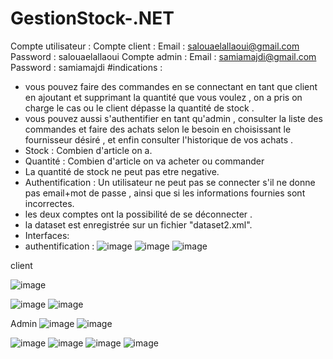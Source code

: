 # GestionStock-.NET
Compte utilisateur : 
Compte client : 
Email : salouaelallaoui@gmail.com
Password : salouaelallaoui
Compte admin :
Email : samiamajdi@gmail.com
Password : samiamajdi
#indications :
- vous pouvez faire des commandes en se connectant en tant que client en ajoutant et supprimant la quantité que vous voulez , on a pris on charge le cas ou le client dépasse la quantité de stock .
- vous pouvez aussi s'authentifier en tant qu'admin , consulter la liste des commandes et faire des achats selon le besoin en choisissant le fournisseur désiré , et enfin consulter l'historique de vos achats .
- Stock : Combien d'article on a.
- Quantité : Combien d'article on va acheter ou commander
- La quantité de stock ne peut pas etre negative.
- Authentification : Un utilisateur ne peut pas se connecter s'il ne donne pas email+mot de passe , ainsi que si les informations fournies sont incorrectes.
- les deux comptes ont la possibilité de se déconnecter .
- la dataset est enregistrée sur un fichier "dataset2.xml". 
- Interfaces:
- authentification :
![image](https://github.com/samiamajdi/GestionStock-.NET/assets/85033376/ea31e1fe-5bee-4e4d-a437-548d1cc2bf69)
![image](https://github.com/samiamajdi/GestionStock-.NET/assets/85033376/fd5753f3-d314-4bb4-bb74-55d3b6a82cf9)
![image](https://github.com/samiamajdi/GestionStock-.NET/assets/85033376/8cb729b3-5f01-4883-b9ba-46885670f222)

client 

![image](https://github.com/samiamajdi/GestionStock-.NET/assets/85033376/3df9b5e4-7c0b-48c9-aae0-c6e7a8756330)

![image](https://github.com/samiamajdi/GestionStock-.NET/assets/85033376/e52bbcd8-db16-40a9-8de3-de5a8ae99385)
![image](https://github.com/samiamajdi/GestionStock-.NET/assets/85033376/31aa91bd-7d3f-45d0-b3fa-acf43d153159)



Admin
![image](https://github.com/samiamajdi/GestionStock-.NET/assets/85033376/02a009f3-cba1-4a4b-b861-87906281802d)
![image](https://github.com/samiamajdi/GestionStock-.NET/assets/85033376/aeb031c0-8447-42a7-8fdf-1ddc2c4a560f)

![image](https://github.com/samiamajdi/GestionStock-.NET/assets/85033376/61abc69a-06e3-4d6a-9afd-4913bbe1cf72)
![image](https://github.com/samiamajdi/GestionStock-.NET/assets/85033376/ae0d4d3b-ad38-48ee-9f34-0228c2336b10)
![image](https://github.com/samiamajdi/GestionStock-.NET/assets/85033376/62871e28-2dd7-48ea-9206-8498df16a03f)
![image](https://github.com/samiamajdi/GestionStock-.NET/assets/85033376/169ba464-3a0a-4753-906d-ba80a9f0019d)









